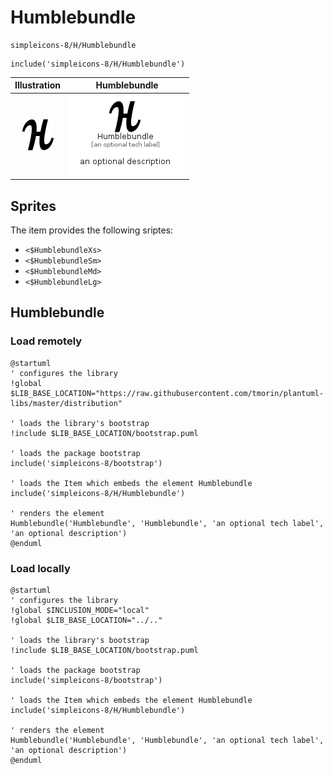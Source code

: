 # Humblebundle


```text
simpleicons-8/H/Humblebundle
```

```text
include('simpleicons-8/H/Humblebundle')
```



| Illustration | Humblebundle |
| :---: | :---: |
| ![illustration for Illustration](../../simpleicons-8/H/Humblebundle.png) | ![illustration for Humblebundle](../../simpleicons-8/H/Humblebundle.Local.png) |



## Sprites
The item provides the following sriptes:

- `<$HumblebundleXs>`
- `<$HumblebundleSm>`
- `<$HumblebundleMd>`
- `<$HumblebundleLg>`





## Humblebundle

### Load remotely
```plantuml
@startuml
' configures the library
!global $LIB_BASE_LOCATION="https://raw.githubusercontent.com/tmorin/plantuml-libs/master/distribution"

' loads the library's bootstrap
!include $LIB_BASE_LOCATION/bootstrap.puml

' loads the package bootstrap
include('simpleicons-8/bootstrap')

' loads the Item which embeds the element Humblebundle
include('simpleicons-8/H/Humblebundle')

' renders the element
Humblebundle('Humblebundle', 'Humblebundle', 'an optional tech label', 'an optional description')
@enduml
```

### Load locally
```plantuml
@startuml
' configures the library
!global $INCLUSION_MODE="local"
!global $LIB_BASE_LOCATION="../.."

' loads the library's bootstrap
!include $LIB_BASE_LOCATION/bootstrap.puml

' loads the package bootstrap
include('simpleicons-8/bootstrap')

' loads the Item which embeds the element Humblebundle
include('simpleicons-8/H/Humblebundle')

' renders the element
Humblebundle('Humblebundle', 'Humblebundle', 'an optional tech label', 'an optional description')
@enduml
```


